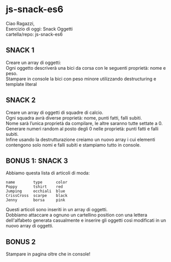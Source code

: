 # js-snack-es6
Ciao Ragazzi,<br>
Esercizio di oggi: Snack Oggetti<br>
cartella/repo: js-snack-es6<br>
## SNACK 1
Creare un array di oggetti:<br>
Ogni oggetto descriverà una bici da corsa con le seguenti proprietà: nome e peso.<br>
Stampare in console la bici con peso minore utilizzando destructuring e template literal<br>
## SNACK 2
Creare un array di oggetti di squadre di calcio.<br>
Ogni squadra avrà diverse proprietà: nome, punti fatti, falli subiti.<br>
Nome sarà l’unica proprietà da compilare, le altre saranno tutte settate a 0.<br>
Generare numeri random al posto degli 0 nelle proprietà: punti fatti e falli subiti.<br>
Infine usando la destrutturazione creiamo un nuovo array i cui elementi contengono solo nomi e falli subiti e stampiamo tutto in console.<br>
## BONUS 1: SNACK 3
Abbiamo questa lista di articoli di moda:
```
name        type      color
Poppy       tshirt    red
Jumping     occhiali  blue
CrissCross  scarpe    black
Jenny       borsa     pink
```
Questi articoli sono inseriti in un array di oggetti.<br>
Dobbiamo attaccare a ognuno un cartellino position con una lettera dell'alfabeto generata casualmente e inserire gli oggetti così modificati in un nuovo array di oggetti.<br>
## BONUS 2
Stampare in pagina oltre che in console!